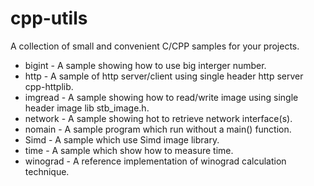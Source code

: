 # cpp-utils

A collection of small and convenient C/CPP samples for your projects.

- bigint - A sample showing how to use big interger number.
- http - A sample of http server/client using single header http server cpp-httplib.
- imgread - A sample showing how to read/write image using single header image lib stb_image.h.
- network - A sample showing hot to retrieve network interface(s).
- nomain - A sample program which run without a main() function.
- Simd - A sample which use Simd image library.
- time - A sample which show how to measure time.
- winograd - A reference implementation of winograd calculation technique.
